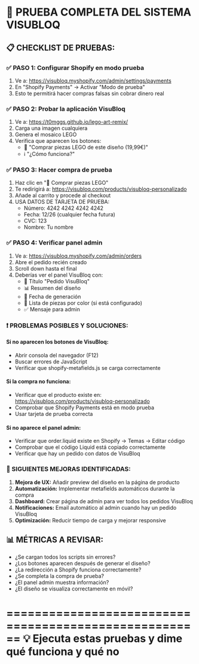 🧪 PRUEBA COMPLETA DEL SISTEMA VISUBLOQ
=======================================

## 📋 CHECKLIST DE PRUEBAS:

### ✅ PASO 1: Configurar Shopify en modo prueba
1. Ve a: https://visubloq.myshopify.com/admin/settings/payments
2. En "Shopify Payments" → Activar "Modo de prueba"
3. Esto te permitirá hacer compras falsas sin cobrar dinero real

### ✅ PASO 2: Probar la aplicación VisuBloq
1. Ve a: https://t0mggs.github.io/lego-art-remix/
2. Carga una imagen cualquiera
3. Genera el mosaico LEGO
4. Verifica que aparecen los botones:
   - 🛒 "Comprar piezas LEGO de este diseño (19,99€)"
   - ℹ️ "¿Cómo funciona?"

### ✅ PASO 3: Hacer compra de prueba
1. Haz clic en "🛒 Comprar piezas LEGO"
2. Te redirigirá a: https://visubloq.com/products/visubloq-personalizado
3. Añade al carrito y procede al checkout
4. USA DATOS DE TARJETA DE PRUEBA:
   - Número: 4242 4242 4242 4242
   - Fecha: 12/26 (cualquier fecha futura)
   - CVC: 123
   - Nombre: Tu nombre

### ✅ PASO 4: Verificar panel admin
1. Ve a: https://visubloq.myshopify.com/admin/orders
2. Abre el pedido recién creado
3. Scroll down hasta el final
4. Deberías ver el panel VisuBloq con:
   - 🎯 Título "Pedido VisuBloq"
   - 📊 Resumen del diseño
   - 📅 Fecha de generación
   - 🧱 Lista de piezas por color (si está configurado)
   - ✅ Mensaje para admin

### ❗ PROBLEMAS POSIBLES Y SOLUCIONES:

#### Si no aparecen los botones de VisuBloq:
- Abrir consola del navegador (F12)
- Buscar errores de JavaScript
- Verificar que shopify-metafields.js se carga correctamente

#### Si la compra no funciona:
- Verificar que el producto existe en: https://visubloq.com/products/visubloq-personalizado
- Comprobar que Shopify Payments está en modo prueba
- Usar tarjeta de prueba correcta

#### Si no aparece el panel admin:
- Verificar que order.liquid existe en Shopify → Temas → Editar código
- Comprobar que el código Liquid está copiado correctamente
- Verificar que hay un pedido con datos de VisuBloq

### 🎯 SIGUIENTES MEJORAS IDENTIFICADAS:

1. **Mejora de UX:** Añadir preview del diseño en la página de producto
2. **Automatización:** Implementar metafields automáticos durante la compra
3. **Dashboard:** Crear página de admin para ver todos los pedidos VisuBloq
4. **Notificaciones:** Email automático al admin cuando hay un pedido VisuBloq
5. **Optimización:** Reducir tiempo de carga y mejorar responsive

## 📊 MÉTRICAS A REVISAR:

- ¿Se cargan todos los scripts sin errores?
- ¿Los botones aparecen después de generar el diseño?
- ¿La redirección a Shopify funciona correctamente?
- ¿Se completa la compra de prueba?
- ¿El panel admin muestra información?
- ¿El diseño se visualiza correctamente en móvil?

======================================================
💡 Ejecuta estas pruebas y dime qué funciona y qué no
======================================================

